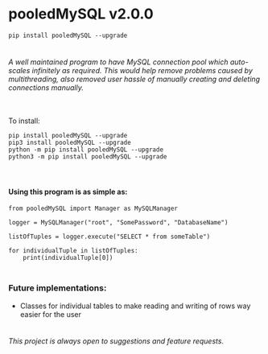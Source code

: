# pooledMySQL v2.0.0

```pip install pooledMySQL --upgrade```


###### <br>A well maintained program to have MySQL connection pool which auto-scales infinitely as required. This would help remove problems caused by multithreading, also removed user hassle of manually creating and deleting connections manually.


<br>To install: 
```
pip install pooledMySQL --upgrade
pip3 install pooledMySQL --upgrade
python -m pip install pooledMySQL --upgrade
python3 -m pip install pooledMySQL --upgrade
```


#### <br><br>Using this program is as simple as:
```
from pooledMySQL import Manager as MySQLManager

logger = MySQLManager("root", "SomePassword", "DatabaseName")

listOfTuples = logger.execute("SELECT * from someTable")

for individualTuple in listOfTuples:
    print(individualTuple[0])
```


### <br>Future implementations:
* Classes for individual tables to make reading and writing of rows way easier for the user


###### <br>This project is always open to suggestions and feature requests.